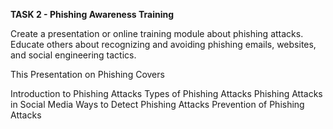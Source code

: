 **TASK 2 - Phishing Awareness Training**

Create a presentation or online training module about phishing attacks.
Educate others about recognizing and avoiding phishing emails, websites, and social engineering tactics.

This Presentation on Phishing Covers

Introduction to Phishing Attacks
Types of Phishing Attacks
Phishing Attacks in Social Media
Ways to Detect Phishing Attacks
Prevention of Phishing Attacks
